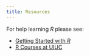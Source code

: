 ```yaml
---
title: Resources
---
```


For help learning _R_ please see:

- [Getting Started with _R_](/getting-started-with-r)
- [R Courses at UIUC](/r-at-uiuc)

